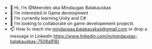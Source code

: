 - 👋 Hi, I’m @Meendex aka Mindaugas Balakauskas
- 👀 I’m interested in Game development
- 🌱 I’m currently learning Unity and C#
- 💞️ I’m looking to collaborate on game developement projects
- 📫 How to reach me mindaugas.balakauskas@gmail.com or drop a message in LinkedIn https://www.linkedin.com/in/mindaugas-balakauskas-7508a918/

<!---
Meendex/Meendex is a ✨ special ✨ repository because its `README.md` (this file) appears on your GitHub profile.
You can click the Preview link to take a look at your changes.
--->
